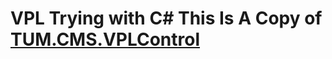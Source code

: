 # VPL Trying with C#  This Is A Copy of [TUM.CMS.VPLControl](https://github.com/tumcms/TUM.CMS.VPLControl)